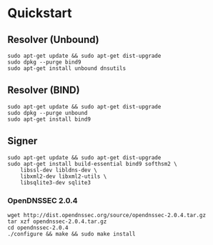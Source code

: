 # Quickstart

## Resolver (Unbound)

    sudo apt-get update && sudo apt-get dist-upgrade
    sudo dpkg --purge bind9
    sudo apt-get install unbound dnsutils

## Resolver (BIND)

    sudo apt-get update && sudo apt-get dist-upgrade
    sudo dpkg --purge unbound
    sudo apt-get install bind9

## Signer

    sudo apt-get update && sudo apt-get dist-upgrade
    sudo apt-get install build-essential bind9 softhsm2 \
        libssl-dev libldns-dev \
        libxml2-dev libxml2-utils \
        libsqlite3-dev sqlite3

### OpenDNSSEC 2.0.4

    wget http://dist.opendnssec.org/source/opendnssec-2.0.4.tar.gz
    tar xzf opendnssec-2.0.4.tar.gz
    cd opendnssec-2.0.4 
    ./configure && make && sudo make install
